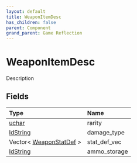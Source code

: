 ```yaml
---
layout: default
title: WeaponItemDesc
has_children: false
parent: Component
grand_parent: Game Reflection
---
```

# WeaponItemDesc
Description 

## Fields

| Type | Name |
|:-------------|:--------------|
| [uchar](/docs/game-reflection/enums/uchar) | rarity |
| [IdString](/docs/game-reflection/components/id_string) | damage_type |
| Vector< [WeaponStatDef](/docs/game-reflection/classes/weapon_stat_def) > | stat_def_vec |
| [IdString](/docs/game-reflection/components/id_string) | ammo_storage |

